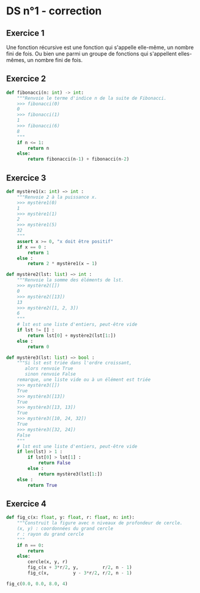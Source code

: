 # DS n°1 - correction

## Exercice 1

Une fonction récursive est une fonction qui s'appelle elle-même, un nombre fini de fois. Ou bien une parmi un groupe de fonctions qui s'appellent elles-mêmes, un nombre fini de fois.

## Exercice 2

```python
def fibonacci(n: int) -> int:
    """Renvoie le terme d'indice n de la suite de Fibonacci.
    >>> fibonacci(0)
    0
    >>> fibonacci(1)
    1
    >>> fibonacci(6)
    8
    """
    if n <= 1:
        return n
    else:
        return fibonacci(n-1) + fibonacci(n-2)
```

## Exercice 3

```python
def mystère1(x: int) −> int :
    """Renvoie 2 à la puissance x.
    >>> mystère1(0)
    1
    >>> mystère1(1)
    2
    >>> mystère1(5)
    32
    """
    assert x >= 0, "x doit être positif"
    if x == 0 :
        return 1
    else :
        return 2 * mystère1(x − 1)
```

```python
def mystère2(lst: list) −> int :
    """Renvoie la somme des éléments de lst.
    >>> mystère2([])
    0
    >>> mystère2([13])
    13
    >>> mystère2([1, 2, 3])
    6
    """
    # lst est une liste d'entiers, peut-être vide
    if lst != [] :
        return lst[0] + mystère2(lst[1:])
    else :
        return 0
```

```python
def mystère3(lst: list) −> bool :
    """Si lst est triée dans l'ordre croissant,
       alors renvoie True
       sinon renvoie False
    remarque, une liste vide ou à un élément est triée
    >>> mystère3([])
    True
    >>> mystère3([13])
    True
    >>> mystère3([13, 13])
    True
    >>> mystère3([10, 24, 32])
    True
    >>> mystère3([32, 24])
    False
    """
    # lst est une liste d'entiers, peut-être vide
    if len(lst) > 1 :
        if lst[0] > lst[1] :
            return False
        else :
            return mystère3(lst[1:])
    else :
        return True
```

## Exercice 4

```python
def fig_c(x: float, y: float, r: float, n: int):
    """Construit la figure avec n niveaux de profondeur de cercle.
    (x, y) : coordonnées du grand cercle
    r : rayon du grand cercle
    """
    if n == 0:
        return
    else:
        cercle(x, y, r)
        fig_c(x + 3*r/2, y,         r/2, n - 1)
        fig_c(x,         y - 3*r/2, r/2, n - 1)

fig_c(0.0, 0.0, 8.0, 4)
```